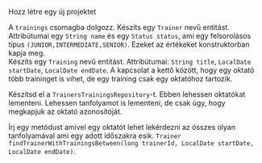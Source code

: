 Hozz létre egy új projektet

A `trainings` csomagba dolgozz. Készíts egy `Trainer` nevű entitást. Attribútumai egy `String name` és egy `Status status`, ami egy felsorolásos típus `(JUNIOR,INTERMEDIATE,SENIOR)`. Ezeket az értékeket konstruktorban kapja meg.  
Készíts egy `Training` nevű entitást. Attribútumai: `String title`, `LocalDate startDate`, `LocalDate endDate`. A kapcsolat a kettő között, 
hogy egy oktató több traininget is vihet, de egy training csak egy oktatóhoz tartozik.

Készítsd el a `TrainersTrainingsRepository`-t. Ebben lehessen oktatókat lementeni. Lehessen tanfolyamot is lementeni, de csak úgy, hogy megkapjuk az oktató azonosítóját.

Írj egy metódust amivel egy oktatót lehet lekérdezni az összes olyan tanfolyamával ami egy adott időszakra esik.
`Trainer findTrainerWithTrainingsBetween(long trainerId, LocalDate startDate, LocalDate endDate)`.